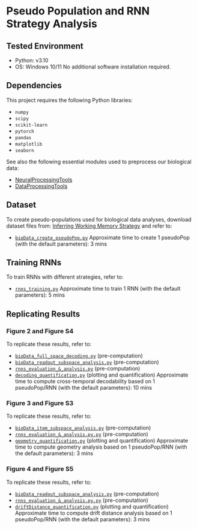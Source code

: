 # Pseudo Population and RNN Strategy Analysis

## Tested Environment
- Python: v3.10
- OS: Windows 10/11
No additional software installation required.

## Dependencies
This project requires the following Python libraries:
- `numpy`
- `scipy`
- `scikit-learn`
- `pytorch`
- `pandas`
- `matplotlib`
- `seaborn`

See also the following essential modules used to preprocess our biological data:
- [NeuralProcessingTools](https://github.com/grero/NeuralProcessingTools)
- [DataProcessingTools](https://github.com/grero/DataProcessingTools)

## Dataset
To create pseudo-populations used for biological data analyses, download dataset files from:
[Inferring Working Memory Strategy](https://figshare.com/projects/Inferring_Working_Memory_Strategy/239771) and refer to:
- [`bioData_create_pseudoPop.py`](bioData_create_pseudoPop.py)
Approximate time to create 1 pseudoPop (with the default parameters): 3 mins

## Training RNNs
To train RNNs with different strategies, refer to:
- [`rnns_training.py`](rnns_training.py)
Approximate time to train 1 RNN (with the default parameters): 5 mins

## Replicating Results
### Figure 2 and Figure S4
To replicate these results, refer to:
- [`bioData_full_space_decoding.py`](bioData_full_space_decoding.py) (pre-computation)
- [`bioData_readout_subspace_analysis.py`](bioData_readout_subspace_analysis.py) (pre-computation)
- [`rnns_evaluation_&_analysis.py`](rnns_evaluation_&_analysis.py) (pre-computation)
- [`decoding_quantification.py`](decoding_quantification.py) (plotting and quantification)
Approximate time to compute cross-temporal decodability based on 1 pseudoPop/RNN (with the default parameters): 10 mins

### Figure 3 and Figure S3
To replicate these results, refer to:
- [`bioData_item_subspace_analysis.py`](bioData_item_subspace_analysis.py) (pre-computation)
- [`rnns_evaluation_&_analysis.py.py`](rnns_evaluation_&_analysis.py) (pre-computation)
- [`geometry_quantification.py`](geometry_quantification.py) (plotting and quantification)
Approximate time to compute geometry analysis based on 1 pseudoPop/RNN (with the default parameters): 3 mins

### Figure 4 and Figure S5
To replicate these results, refer to:
- [`bioData_readout_subspace_analysis.py`](bioData_readout_subspace_analysis.py) (pre-computation)
- [`rnns_evaluation_&_analysis.py.py`](rnns_evaluation_&_analysis.py) (pre-computation)
- [`driftDistance_quantification.py`](driftDistance_quantification.py) (plotting and quantification)
Approximate time to compute drift distance analysis based on 1 pseudoPop/RNN (with the default parameters): 3 mins
